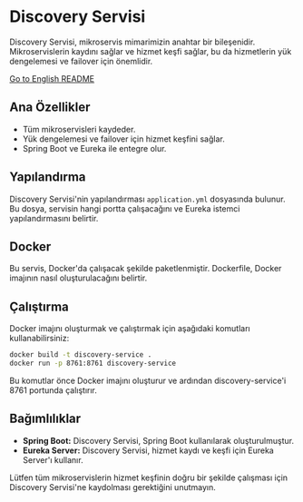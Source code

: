 # Discovery Servisi

Discovery Servisi, mikroservis mimarimizin anahtar bir bileşenidir. Mikroservislerin kaydını sağlar ve hizmet keşfi sağlar, bu da hizmetlerin yük dengelemesi ve failover için önemlidir.

[Go to English README](README.md)

## Ana Özellikler

- Tüm mikroservisleri kaydeder.
- Yük dengelemesi ve failover için hizmet keşfini sağlar.
- Spring Boot ve Eureka ile entegre olur.

## Yapılandırma

Discovery Servisi'nin yapılandırması `application.yml` dosyasında bulunur. Bu dosya, servisin hangi portta çalışacağını ve Eureka istemci yapılandırmasını belirtir.



## Docker

Bu servis, Docker'da çalışacak şekilde paketlenmiştir. Dockerfile, Docker imajının nasıl oluşturulacağını belirtir.

## Çalıştırma

Docker imajını oluşturmak ve çalıştırmak için aşağıdaki komutları kullanabilirsiniz:

```bash
docker build -t discovery-service .
docker run -p 8761:8761 discovery-service
```

Bu komutlar önce Docker imajını oluşturur ve ardından discovery-service'i 8761 portunda çalıştırır.

## Bağımlılıklar

- **Spring Boot:** Discovery Servisi, Spring Boot kullanılarak oluşturulmuştur.
- **Eureka Server:** Discovery Servisi, hizmet kaydı ve keşfi için Eureka Server'ı kullanır.

Lütfen tüm mikroservislerin hizmet keşfinin doğru bir şekilde çalışması için Discovery Servisi'ne kaydolması gerektiğini unutmayın.